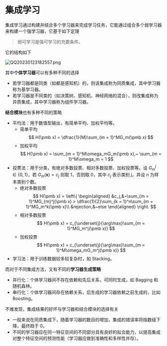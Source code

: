 # 集成学习

集成学习通过构建并结合多个学习器来完成学习任务，它能通过组合多个弱学习器来构建一个强学习器，它基于如下定理

> 弱可学习是强可学习的充要条件。

它的结构如下

![QQ20230123182557.png](http://image.tjzfile.xyz/images/2023/01/23/QQ20230123182557.png)

其中**个体学习器**可以有多种不同的选择

* 若学习器都是同类（如都是感知机）的，则该集成称为同质集成，其中学习器称为基学习器。
* 若学习器是不同类的（如决策树、感知机、神经网络的混合），则改集成称为异质集成，其中学习器称为组件学习器。

**结合模块**也有多种不同的策略

* 平均法：用于数值型输出，有简单平均、加权平均等。
  * 简单平均
$$
H(\pmb x) = \dfrac{1}{M}\sum_{m = 1}^MG_m(\pmb x)
$$
  * 加权平均
$$
H(\pmb x) = \sum_{m = 1}^M\omega_mG_m(\pmb x),~ \sum_{m = 1}^M\omega_m = 1
$$
* 投票法：用于分类，有绝对多数投票、相对多数投票、加权投票等。设 $G_{m}^j\in\{0, 1\}$，若 $G_m(\pmb x) = c_j$ 则取 $1$，否则取 $0$，其中 $c_j$ 表示类别 $j$。并设 $n$ 为样本类别个数。
  * 绝对多数投票
$$
H(\pmb x) = \left\{
\begin{aligned}
    &c_j,&~\sum_{m = 1}^MG_{m}^j(\pmb x) > \dfrac{1}{2}\sum_{k = 1}^n\sum_{m = 1}^MG_m^k(\pmb x)\\
    &rejection,&~else
\end{aligned}
\right.
$$
  * 相对多数投票
$$
H(\pmb x) = c_{\underset{j}{\arg\max}\sum_{m = 1}^MG_m^j(\pmb x)}
$$
  * 加权投票
$$
H(\pmb x) = c_{\underset{j}{\arg\max}\sum_{m = 1}^M\omega_mG_m^j(\pmb x)}
$$
* 学习法：用于训练数据较多较复杂时，如 Stacking。

而对于不同集成方法，又有不同的**学习器生成策略**

* 并行化：个体学习器间不存在依赖和先后关系，可同时生成，如 Bagging 和随机森林。
* 串行化：个体学习器间存在依赖关系，后生成的学习器依赖之前生成的，比如 Boosting。

不难发现，集成结果的好坏与学习器和结合模块的选择有关

* 一般来说在同质集成下，随着学习器的数目的增加，集成的错误率将指数级下降，最终趋于 $0$。
* 不同的学习器应在同一特征空间的不同部分具有良好的拟合能力，以提高集成对整个特征空间的预测性能（学习器应做到准确性和多样性并存）。